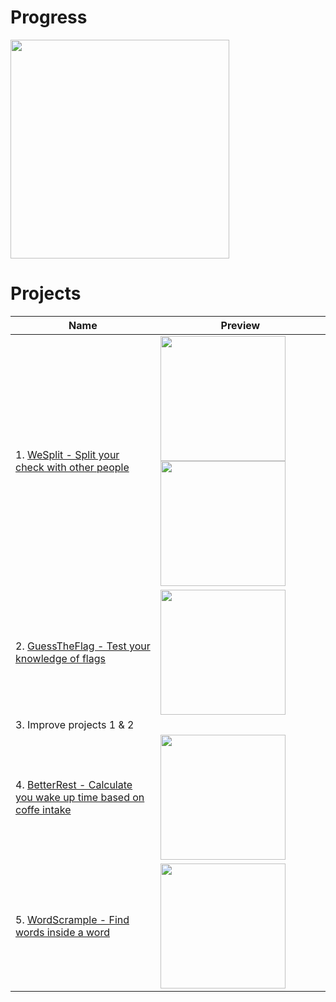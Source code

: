 # Progress
<img src="https://progress-bar.dev/30" width="350">

# Projects
| Name | Preview |
| ---- | --------|
| 1. [WeSplit - Split your check with other people](https://github.com/matsveil/100-days-of-swiftui/tree/main/WeSplit) | <img src="https://user-images.githubusercontent.com/109008007/223914078-a43580f9-8d19-468f-9b6a-d1dea758bac4.png" width="200"> <img src="https://user-images.githubusercontent.com/109008007/223914748-1fd80a60-4d86-4f6e-ae57-1ce3ce42bccc.png" width="200"> |
| 2. [GuessTheFlag - Test your knowledge of flags](https://github.com/matsveil/100-days-of-swiftui/tree/main/GuessTheFlag) | <img src="https://user-images.githubusercontent.com/109008007/224242573-21807be8-38d1-4fda-8eed-f98339507ea6.gif" width="200"> |
| 3. Improve projects 1 & 2 | |
| 4. [BetterRest - Calculate you wake up time based on coffe intake](https://github.com/matsveil/100-days-of-swiftui/tree/main/GuessTheFlag) | <img src="https://user-images.githubusercontent.com/109008007/224242573-21807be8-38d1-4fda-8eed-f98339507ea6.gif" width="200"> |
| 5. [WordScrample - Find words inside a word](https://github.com/matsveil/100-days-of-swiftui/tree/main/GuessTheFlag) | <img src="https://user-images.githubusercontent.com/109008007/224242573-21807be8-38d1-4fda-8eed-f98339507ea6.gif" width="200"> |

